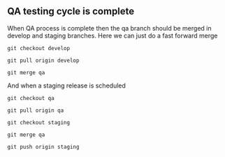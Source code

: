 ## QA testing cycle is complete

When QA process is complete then the qa branch should be merged in develop and staging branches.
Here we can just do a fast forward merge

`git checkout develop`

`git pull origin develop`

`git merge qa`

And when a staging release is scheduled

`git checkout qa`

`git pull origin qa`

`git checkout staging`

`git merge qa`

`git push origin staging`

